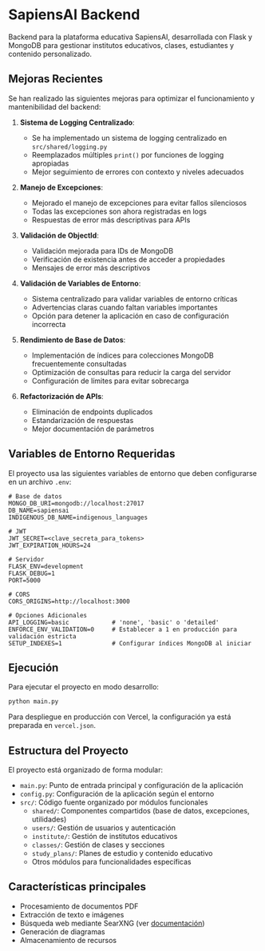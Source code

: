 # SapiensAI Backend

Backend para la plataforma educativa SapiensAI, desarrollada con Flask y MongoDB para gestionar institutos educativos, clases, estudiantes y contenido personalizado.

## Mejoras Recientes

Se han realizado las siguientes mejoras para optimizar el funcionamiento y mantenibilidad del backend:

1. **Sistema de Logging Centralizado**:
   - Se ha implementado un sistema de logging centralizado en `src/shared/logging.py`
   - Reemplazados múltiples `print()` por funciones de logging apropiadas
   - Mejor seguimiento de errores con contexto y niveles adecuados

2. **Manejo de Excepciones**:
   - Mejorado el manejo de excepciones para evitar fallos silenciosos
   - Todas las excepciones son ahora registradas en logs
   - Respuestas de error más descriptivas para APIs

3. **Validación de ObjectId**:
   - Validación mejorada para IDs de MongoDB
   - Verificación de existencia antes de acceder a propiedades
   - Mensajes de error más descriptivos

4. **Validación de Variables de Entorno**:
   - Sistema centralizado para validar variables de entorno críticas
   - Advertencias claras cuando faltan variables importantes
   - Opción para detener la aplicación en caso de configuración incorrecta

5. **Rendimiento de Base de Datos**:
   - Implementación de índices para colecciones MongoDB frecuentemente consultadas
   - Optimización de consultas para reducir la carga del servidor
   - Configuración de límites para evitar sobrecarga

6. **Refactorización de APIs**:
   - Eliminación de endpoints duplicados
   - Estandarización de respuestas
   - Mejor documentación de parámetros

## Variables de Entorno Requeridas

El proyecto usa las siguientes variables de entorno que deben configurarse en un archivo `.env`:

```
# Base de datos
MONGO_DB_URI=mongodb://localhost:27017
DB_NAME=sapiensai
INDIGENOUS_DB_NAME=indigenous_languages

# JWT
JWT_SECRET=<clave_secreta_para_tokens>
JWT_EXPIRATION_HOURS=24

# Servidor
FLASK_ENV=development
FLASK_DEBUG=1
PORT=5000

# CORS
CORS_ORIGINS=http://localhost:3000

# Opciones Adicionales
API_LOGGING=basic            # 'none', 'basic' o 'detailed'
ENFORCE_ENV_VALIDATION=0     # Establecer a 1 en producción para validación estricta
SETUP_INDEXES=1              # Configurar índices MongoDB al iniciar
```

## Ejecución

Para ejecutar el proyecto en modo desarrollo:

```bash
python main.py
```

Para despliegue en producción con Vercel, la configuración ya está preparada en `vercel.json`.

## Estructura del Proyecto

El proyecto está organizado de forma modular:

- `main.py`: Punto de entrada principal y configuración de la aplicación
- `config.py`: Configuración de la aplicación según el entorno
- `src/`: Código fuente organizado por módulos funcionales
  - `shared/`: Componentes compartidos (base de datos, excepciones, utilidades)
  - `users/`: Gestión de usuarios y autenticación
  - `institute/`: Gestión de institutos educativos
  - `classes/`: Gestión de clases y secciones
  - `study_plans/`: Planes de estudio y contenido educativo
  - Otros módulos para funcionalidades específicas 

## Características principales

- Procesamiento de documentos PDF
- Extracción de texto e imágenes
- Búsqueda web mediante SearXNG (ver [documentación](docs/SEARXNG.md))
- Generación de diagramas
- Almacenamiento de recursos 